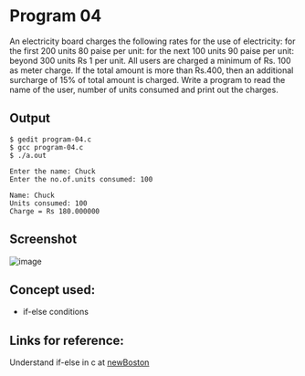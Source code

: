 # Program 04

An electricity board charges the following rates for the use of electricity: for the first 200 units 80 paise per unit: for the next 100 units 90 paise per unit: beyond 300 units Rs 1 per unit. All users are charged a minimum of Rs. 100 as meter charge. If the total amount is more than Rs.400, then an additional surcharge of 15% of total amount is charged. Write a program to read the name of the user, number of units consumed and print out the charges.

## Output

```shell
$ gedit program-04.c 
$ gcc program-04.c
$ ./a.out

Enter the name: Chuck
Enter the no.of.units consumed: 100

Name: Chuck 
Units consumed: 100
Charge = Rs 180.000000

```

## Screenshot

![image](https://user-images.githubusercontent.com/44167922/50256115-c7d81a00-041a-11e9-88cc-75172e510f01.png)

## Concept used:

- if-else conditions

## Links for reference:

Understand if-else in c at [newBoston](https://www.youtube.com/watch?v=KgVzRmUPsdo&index=19&list=PL6gx4Cwl9DGAKIXv8Yr6nhGJ9Vlcjyymq "Link to YouTube video")
